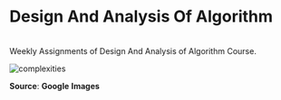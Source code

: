# Design And Analysis Of Algorithm

<br />
Weekly Assignments of Design And Analysis of Algorithm Course.

<br />

![complexities](https://user-images.githubusercontent.com/64021315/146449497-b75669bd-db4d-49d9-9ad1-41727fe11e1c.png)

__Source__: **Google** **Images**
